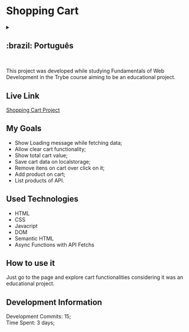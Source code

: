 # Shopping Cart

<details>
  <summary><h2>:brazil: Português</h2></summary>
  <p>Esse projeto foi desenvolvido enquanto estudando Fundamentos de Desenvolvimento Web no curso da Trybe, com o fim educacional de exercitar funções assíncronas.</p> 
  
  ## Live Link
  <a href="https://educational-shopping-cart.netlify.app/">Shopping Cart Project</a>
  
  ## Objetivos
  * Mostrar a mensagem de Loading enquanto carregando;
  * Implementar a funcionalidade de limpar o carrinho;
  * Mostrar o valor total do carrinho;
  * Salvar dados de carrinho no localstorage e buscar ao voltar na página;
  * Remover item do carrinho ao clicar sobre ele;
  * Adicionar o produto no carrinho;
  * Listar os produtos vindo da API.
  
  ## Tecnologias usadas
  * HTML
  * CSS
  * Javacript
  * DOM
  * HTML Semântico
  * Funções assíncronas de aquisição de dados em API
  
  ## Como usar
  Basta acessar a página e explorar as funcionalidades do carrinho de compra ( adicionar ao carrinho, remover, verificar total, verificar localstorage).
  
  ## Informações de Desenvolvimento
  Commits de Desenvolvimento: 15; <br>
  Tempo Gasto: 3 dias;
</details>
  
  ##  
This project was developed while studying Fundamentals of Web Development in the Trybe course aiming to be an educational project.

## Live Link
<a href="https://educational-shopping-cart.netlify.app/">Shopping Cart Project</a>
  
## My Goals
* Show Loading message while fetching data;
* Allow clear cart functionality;
* Show total cart value;
* Save cart data on localstorage;
* Remove itens on cart over click on it;
* Add product on cart;
* List products of API.

## Used Technologies
  * HTML
  * CSS
  * Javacript
  * DOM
  * Semantic HTML
  * Async Functions with API Fetchs

## How to use it
  Just go to the page and explore cart functionalities considering it was an educational project.

## Development Information
  Development Commits: 15; <br>
  Time Spent: 3 days; <br> 
  
